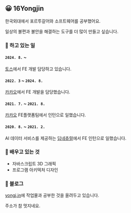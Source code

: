 ## 😀 16Yongjin

한국외대에서 포르투갈어와 소프트웨어를 공부했어요.

일상의 불편과 불안을 해결하는 도구를 더 많이 만들고 싶습니다.

### 🔭 하고 있는 일

#### `2024. 8.` ~
[토스](https://toss.im/)에서 FE 개발 담당하고 있습니다.

#### `2022. 3` ~ `2024. 8.`

[카카오](https://www.kakaocorp.com/page/)에서 FE 개발을 담당했습니다.

#### `2021. 7.` ~ `2021. 8.`  

[카카오](https://www.kakaocorp.com/page/) FE플랫폼팀에서 인턴으로 일했습니다.

#### `2020. 8.` ~ `2021. 2.`  

AI 데이터 서비스를 제공하는 [딥네츄럴](https://deepnatural.ai/)에서 FE 인턴으로 일했습니다.

### 🌱 배우고 있는 것

- 자바스크립트 3D 그래픽
- 프로그램 아키텍처 디자인

### 📝 블로그

[yongj.in](https://yongj.in)에 작업물과 공부한 것을 올려두고 있습니다.

주소가 참 멋지네요.
